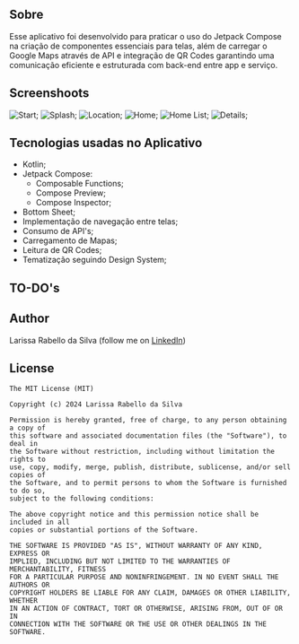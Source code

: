 ## Sobre
Esse aplicativo foi desenvolvido para praticar o uso do Jetpack Compose na criação de componentes essenciais para telas, além de carregar o Google Maps através de API e integração de QR Codes garantindo uma comunicação eficiente e estruturada com back-end entre app e serviço.

## Screenshoots
![Start](https://github.com/user-attachments/assets/840e09f0-2912-4ac6-acb7-b0beefcce39f); 
![Splash](https://github.com/user-attachments/assets/a1426bec-4265-4e14-9867-e288c82cb714);
![Location](https://github.com/user-attachments/assets/70749f79-c8be-4a12-bd44-0534c9dced8f);
![Home](https://github.com/user-attachments/assets/243a0241-c7da-47b9-bb44-9fd34fbcdadd);
![Home List](https://github.com/user-attachments/assets/9518cb0c-e182-411d-84ae-95cc176dc066);
![Details](https://github.com/user-attachments/assets/d1583ebc-0aa6-485c-92f2-e2af67216ce9);

## Tecnologias usadas no Aplicativo
* Kotlin;
* Jetpack Compose:
  * Composable Functions;
  * Compose Preview;
  * Compose Inspector;
* Bottom Sheet;
* Implementação de navegação entre telas;
* Consumo de API's;
* Carregamento de Mapas;
* Leitura de QR Codes;
* Tematização seguindo Design System;

## TO-DO's


## Author
Larissa Rabello da Silva (follow me on [LinkedIn](https://www.linkedin.com/in/larissa-rabello/))

## License
```
The MIT License (MIT)

Copyright (c) 2024 Larissa Rabello da Silva

Permission is hereby granted, free of charge, to any person obtaining a copy of
this software and associated documentation files (the "Software"), to deal in
the Software without restriction, including without limitation the rights to
use, copy, modify, merge, publish, distribute, sublicense, and/or sell copies of
the Software, and to permit persons to whom the Software is furnished to do so,
subject to the following conditions:

The above copyright notice and this permission notice shall be included in all
copies or substantial portions of the Software.

THE SOFTWARE IS PROVIDED "AS IS", WITHOUT WARRANTY OF ANY KIND, EXPRESS OR
IMPLIED, INCLUDING BUT NOT LIMITED TO THE WARRANTIES OF MERCHANTABILITY, FITNESS
FOR A PARTICULAR PURPOSE AND NONINFRINGEMENT. IN NO EVENT SHALL THE AUTHORS OR
COPYRIGHT HOLDERS BE LIABLE FOR ANY CLAIM, DAMAGES OR OTHER LIABILITY, WHETHER
IN AN ACTION OF CONTRACT, TORT OR OTHERWISE, ARISING FROM, OUT OF OR IN
CONNECTION WITH THE SOFTWARE OR THE USE OR OTHER DEALINGS IN THE SOFTWARE.
```

